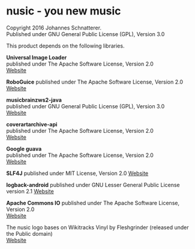nusic - you new music
=========
Copyright 2016 Johannes Schnatterer.  
Published under GNU General Public License (GPL), Version 3.0  


This product depends on the following libraries.

**Universal Image Loader**  
published under The Apache Software License, Version 2.0  
[Website](https://github.com/nostra13/Android-Universal-Image-Loader)

**RoboGuice**
published under The Apache Software License, Version 2.0  
[Website](https://github.com/roboguice/roboguice)

**musicbrainzws2-java**  
published under GNU General Public License (GPL), Version 3.0  
[Website](https://code.google.com/p/musicbrainzws2-java/)

**coverartarchive-api**  
published under The Apache Software License, Version 2.0  
[Website](https://github.com/lastfm/coverartarchive-api)

**Google guava**  
published under The Apache Software License, Version 2.0  
[Website](https://code.google.com/p/guava-libraries/)

**SLF4J**
published under MIT License, Version 2.0
[Website](http://www.slf4j.org/)

**logback-android**
published under  GNU Lesser General Public License version 2.1
[Website](http://tony19.github.io/logback-android/)

**Apache Commons IO**
published under The Apache Software License, Version 2.0  
[Website](https://commons.apache.org/proper/commons-io/)
  
The nusic logo bases on Wikitracks Vinyl by Fleshgrinder (released under the Public domain)  
[Website](https://en.wikipedia.org/wiki/File:Wikitracks_Vinyl.svg)
